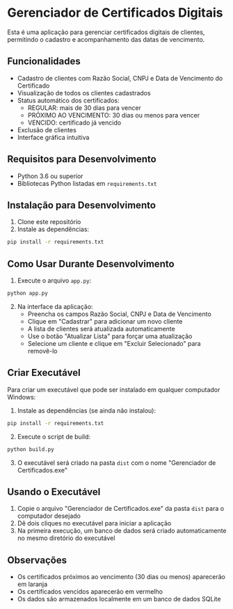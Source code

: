 # Gerenciador de Certificados Digitais

Esta é uma aplicação para gerenciar certificados digitais de clientes, permitindo o cadastro e acompanhamento das datas de vencimento.

## Funcionalidades

- Cadastro de clientes com Razão Social, CNPJ e Data de Vencimento do Certificado
- Visualização de todos os clientes cadastrados
- Status automático dos certificados:
  - REGULAR: mais de 30 dias para vencer
  - PRÓXIMO AO VENCIMENTO: 30 dias ou menos para vencer
  - VENCIDO: certificado já vencido
- Exclusão de clientes
- Interface gráfica intuitiva

## Requisitos para Desenvolvimento

- Python 3.6 ou superior
- Bibliotecas Python listadas em `requirements.txt`

## Instalação para Desenvolvimento

1. Clone este repositório
2. Instale as dependências:
```bash
pip install -r requirements.txt
```

## Como Usar Durante Desenvolvimento

1. Execute o arquivo `app.py`:
```bash
python app.py
```

2. Na interface da aplicação:
   - Preencha os campos Razão Social, CNPJ e Data de Vencimento
   - Clique em "Cadastrar" para adicionar um novo cliente
   - A lista de clientes será atualizada automaticamente
   - Use o botão "Atualizar Lista" para forçar uma atualização
   - Selecione um cliente e clique em "Excluir Selecionado" para removê-lo

## Criar Executável

Para criar um executável que pode ser instalado em qualquer computador Windows:

1. Instale as dependências (se ainda não instalou):
```bash
pip install -r requirements.txt
```

2. Execute o script de build:
```bash
python build.py
```

3. O executável será criado na pasta `dist` com o nome "Gerenciador de Certificados.exe"

## Usando o Executável

1. Copie o arquivo "Gerenciador de Certificados.exe" da pasta `dist` para o computador desejado
2. Dê dois cliques no executável para iniciar a aplicação
3. Na primeira execução, um banco de dados será criado automaticamente no mesmo diretório do executável

## Observações

- Os certificados próximos ao vencimento (30 dias ou menos) aparecerão em laranja
- Os certificados vencidos aparecerão em vermelho
- Os dados são armazenados localmente em um banco de dados SQLite 